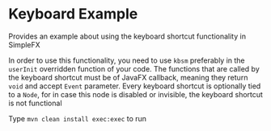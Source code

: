 # Keyboard Example
Provides an example about using the keyboard shortcut functionality in SimpleFX

In order to use this functionality, you need to use `kbsm` preferably in the `userInit` overridden function of your code.
The functions that are called by the keyboard shortcut must be of JavaFX callback, meaning they return `void` and accept `Event` parameter.
Every keyboard shortcut is optionally tied to a `Node`, for in case this node is disabled or invisible, the keyboard shortcut is not functional

Type `mvn clean install exec:exec` to run
